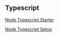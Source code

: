 ## Typescript

[Node Typescript Starter](https://codeburst.io/typescript-node-starter-simplified-60c7b7d99e27)

[Node Typescript Setup](https://medium.com/@wendysanarwanto/setup-node-js-typescript-project-5d54e8b5fdd)
